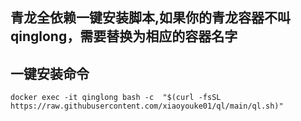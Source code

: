 ## 青龙全依赖一键安装脚本,如果你的青龙容器不叫 qinglong，需要替换为相应的容器名字

## 一键安装命令
```shell
docker exec -it qinglong bash -c  "$(curl -fsSL https://raw.githubusercontent.com/xiaoyouke01/ql/main/ql.sh)"
```
